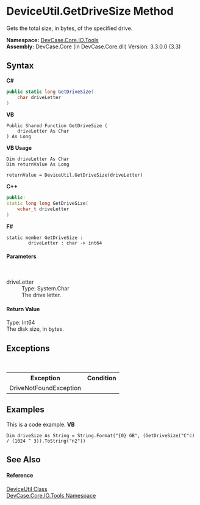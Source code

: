 # DeviceUtil.GetDriveSize Method 
 

Gets the total size, in bytes, of the specified drive.

**Namespace:**&nbsp;<a href="N_DevCase_Core_IO_Tools">DevCase.Core.IO.Tools</a><br />**Assembly:**&nbsp;DevCase.Core (in DevCase.Core.dll) Version: 3.3.0.0 (3.3)

## Syntax

**C#**<br />
``` C#
public static long GetDriveSize(
	char driveLetter
)
```

**VB**<br />
``` VB
Public Shared Function GetDriveSize ( 
	driveLetter As Char
) As Long
```

**VB Usage**<br />
``` VB Usage
Dim driveLetter As Char
Dim returnValue As Long

returnValue = DeviceUtil.GetDriveSize(driveLetter)
```

**C++**<br />
``` C++
public:
static long long GetDriveSize(
	wchar_t driveLetter
)
```

**F#**<br />
``` F#
static member GetDriveSize : 
        driveLetter : char -> int64 

```


#### Parameters
&nbsp;<dl><dt>driveLetter</dt><dd>Type: System.Char<br />The drive letter.</dd></dl>

#### Return Value
Type: Int64<br />The disk size, in bytes.

## Exceptions
&nbsp;<table><tr><th>Exception</th><th>Condition</th></tr><tr><td>DriveNotFoundException</td><td /></tr></table>

## Examples
This is a code example. 
**VB**<br />
``` VB
Dim driveSize As String = String.Format("{0} GB", (GetDriveSize("C"c) / (1024 ^ 3)).ToString("n2"))
```


## See Also


#### Reference
<a href="T_DevCase_Core_IO_Tools_DeviceUtil">DeviceUtil Class</a><br /><a href="N_DevCase_Core_IO_Tools">DevCase.Core.IO.Tools Namespace</a><br />